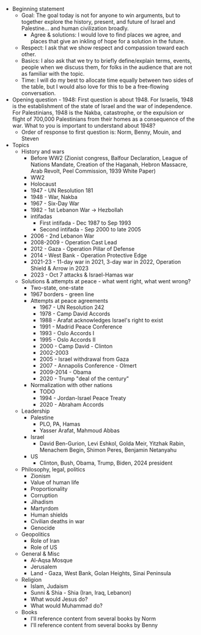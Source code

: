 - Beginning statement
  - Goal: The goal today is not for anyone to win arguments, but to together explore the history, present, and future of Israel and Palestine… and human civilization broadly.
    - Agree & solutions: I would love to find places we agree, and places that give an inkling of hope for a solution in the future.
  - Respect: I ask that we show respect and compassion toward each other.
  - Basics: I also ask that we try to briefly define/explain terms, events, people when we discuss them, for folks in the audience that are not as familiar with the topic.
  - Time: I will do my best to allocate time equally between two sides of the table, but I would also love for this to be a free-flowing conversation.
- Opening question - 1948: First question is about 1948. For Israelis, 1948 is the establishment of the state of Israel and the war of independence. For Palestinians, 1948 is the Nakba, catastrophe, or the expulsion or flight of 700,000 Palestinians from their homes as a consequence of the war. What to you is important to understand about 1948?
  - Order of response to first question is: Norm, Benny, Mouin, and Steven
- Topics
  - History and wars
    - Before WW2 (Zionist congress, Balfour Declaration, League of Nations Mandate, Creation of the Haganah, Hebron Massacre, Arab Revolt, Peel Commission, 1939 White Paper)
    - WW2
    - Holocaust
    - 1947 - UN Resolution 181
    - 1948 - War, Nakba
    - 1967 - Six-Day War
    - 1982 - 1st Lebanon War → Hezbollah
    - intifadas
      - First intifada - Dec 1987 to Sep 1993
      - Second intifada - Sep 2000 to late 2005
    - 2006 - 2nd Lebanon War
    - 2008-2009 - Operation Cast Lead
    - 2012 - Gaza - Operation Pillar of Defense
    - 2014 - West Bank - Operation Protective Edge
    - 2021-23 - 11-day war in 2021, 3-day war in 2022, Operation Shield & Arrow in 2023
    - 2023 - Oct 7 attacks & Israel-Hamas war
  - Solutions & attempts at peace - what went right, what went wrong?
    - Two-state, one-state
    - 1967 borders - green line
    - Attempts at peace agreements
      - 1967 - UN Resolution 242
      - 1978 - Camp David Accords
      - 1988 - Arafat acknowledges Israel's right to exist
      - 1991 - Madrid Peace Conference
      - 1993 - Oslo Accords I
      - 1995 - Oslo Accords II
      - 2000 - Camp David - Clinton
      - 2002-2003
      - 2005 - Israel withdrawal from Gaza
      - 2007 - Annapolis Conference - Olmert
      - 2009-2014 - Obama
      - 2020 - Trump "deal of the century"
    - Normalization with other nations
      - TODO
      - 1994 - Jordan-Israel Peace Treaty
      - 2020 - Abraham Accords
  - Leadership
    - Palestine
      - PLO, PA, Hamas
      - Yasser Arafat, Mahmoud Abbas
    - Israel
      - David Ben-Gurion, Levi Eshkol, Golda Meir, Yitzhak Rabin, Menachem Begin, Shimon Peres, Benjamin Netanyahu
    - US
      - Clinton, Bush, Obama, Trump, Biden, 2024 president
  - Philosophy, legal, politics
    - Zionism
    - Value of human life
    - Proportionality
    - Corruption
    - Jihadism
    - Martyrdom
    - Human shields
    - Civilian deaths in war
    - Genocide
  - Geopolitics
    - Role of Iran
    - Role of US
  - General & Misc
    - Al-Aqsa Mosque
    - Jerusalem
    - Land - Gaza, West Bank, Golan Heights, Sinai Peninsula
  - Religion
    - Islam, Judaism
    - Sunni & Shia - Shia (Iran, Iraq, Lebanon)
    - What would Jesus do?
    - What would Muhammad do?
  - Books
    - I'll reference content from several books by Norm
    - I'll reference content from several books by Benny
#